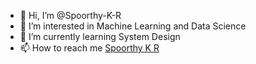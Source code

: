 - 👋 Hi, I’m @Spoorthy-K-R
- 👀 I’m interested in Machine Learning and Data Science
- 🌱 I’m currently learning System Design
- 📫 How to reach me [Spoorthy K R](https://in.linkedin.com/in/spoorthy-k-r-1801)

<!---
Spoorthy-K-R/Spoorthy-K-R is a ✨ special ✨ repository because its `README.md` (this file) appears on your GitHub profile.
You can click the Preview link to take a look at your changes.
--->

